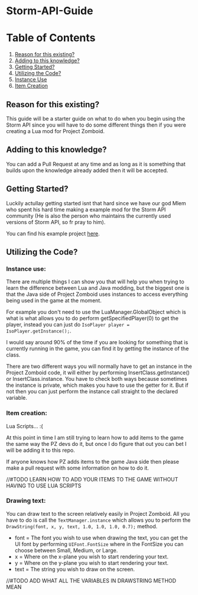 # Storm-API-Guide
# Table of Contents
1. [Reason for this existing?](#reason-for-this-existing)
2. [Adding to this knowledge?](#adding-to-this-knowledge)
3. [Getting Started?](#getting-started)
4. [Utilizing the Code?](#utilizing-the-code)
5. [Instance Use](#instance-use)
6. [Item Creation](#item-creation)
## Reason for this existing?
This guide will be a starter guide on what to do when you begin using the Storm API since you will have to do some different things then if you were creating a Lua mod for Project Zomboid.
## Adding to this knowledge?
You can add a Pull Request at any time and as long as it is something that builds upon the knowledge already added then it will be accepted.
## Getting Started?
Luckily actullay getting started isnt that hard since we have our god Mlem who spent his hard time making a example mod for the Storm API community (He is also the person who maintains the currently used versions of Storm API, so fr pray to him).

You can find his example project [here](https://github.com/mlem/storm/tree/docs/example-mod/example-mod).
## Utilizing the Code?
### Instance use:
There are multiple things I can show you that will help you when trying to learn the difference between Lua and Java modding, but the biggest one is that the Java side of Project Zomboid uses instances to access everything being used in the game at the moment.

For example you don't need to use the LuaManager.GlobalObject which is what is what allows you to do perform getSpecifiedPlayer(0) to get the player, instead you can just do ```IsoPlayer player = IsoPlayer.getInstance();```.

I would say around 90% of the time if you are looking for something that is currently running in the game, you can find it by getting the instance of the class.

There are two different ways you will normally have to get an instance in the Project Zomboid code, it will either by performing InsertClass.getInstance() or InsertClass.instance. You have to check both ways because sometimes the instance is private, which makes you have to use the getter for it. But if not then you can just perform the instance call straight to the declared variable.
### Item creation:
Lua Scripts... :(

At this point in time I am still trying to learn how to add items to the game the same way the PZ devs do it, but once I do figure that out you can bet I will be adding it to this repo.

If anyone knows how PZ adds items to the game Java side then please make a pull request with some information on how to do it.

//#TODO LEARN HOW TO ADD YOUR ITEMS TO THE GAME WITHOUT HAVING TO USE LUA SCRIPTS
### Drawing text:
You can draw text to the screen relatively easily in Project Zomboid. All you have to do is call the ```TextManager.instance``` which allows you to perform the ```DrawString(font, x, y, text, 1.0, 1.0, 1.0, 0.7);``` method.
- font = The font you wish to use when drawing the text, you can get the UI font by performing ```UIFont.FontSize``` where in the FontSize you can choose between Small, Medium, or Large.
- x = Where on the x-plane you wish to start rendering your text.
- y = Where on the y-plane you wish to start rendering your text.
- text = The string you wish to draw on the screen.

//#TODO ADD WHAT ALL THE VARIABLES IN DRAWSTRING METHOD MEAN
